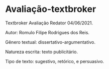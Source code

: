 # Avaliação-textbroker
Textbroker Avaliação Redator 04/06/2021.

Autor: Romulo Filipe Rodrigues dos Reis.

Gênero textual: dissertativo-argumentativo.

Natureza escrita: texto publicitário.

Tipo de texto: sugestivo, retórico, e persuasivo.
